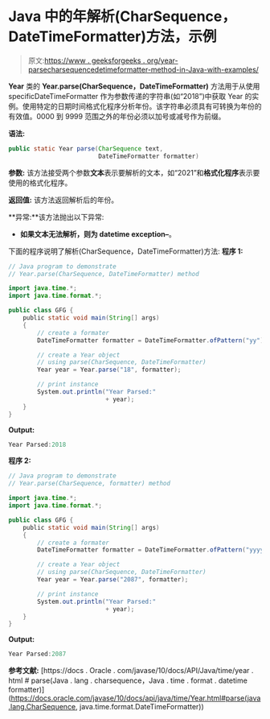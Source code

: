# Java 中的年解析(CharSequence，DateTimeFormatter)方法，示例

> 原文:[https://www . geeksforgeeks . org/year-parsecharsequencedetimeformatter-method-in-Java-with-examples/](https://www.geeksforgeeks.org/year-parsecharsequencedatetimeformatter-method-in-java-with-examples/)

**Year** 类的 **Year.parse(CharSequence，DateTimeFormatter)** 方法用于从使用 specificDateTimeFormatter 作为参数传递的字符串(如“2018”)中获取 Year 的实例。使用特定的日期时间格式化程序分析年份。该字符串必须具有可转换为年份的有效值。0000 到 9999 范围之外的年份必须以加号或减号作为前缀。

**语法:**

```java
public static Year parse(CharSequence text,
                         DateTimeFormatter formatter)

```

**参数:**
该方法接受两个参数**文本**表示要解析的文本，如“2021”和**格式化程序**表示要使用的格式化程序。

**返回值:**
该方法返回解析后的年份。

**异常:**该方法抛出以下异常:

*   **如果文本无法解析，则为 datetime exception–**。

下面的程序说明了解析(CharSequence，DateTimeFormatter)方法:
**程序 1:**

```java
// Java program to demonstrate
// Year.parse(CharSequence, DateTimeFormatter) method

import java.time.*;
import java.time.format.*;

public class GFG {
    public static void main(String[] args)
    {
        // create a formater
        DateTimeFormatter formatter = DateTimeFormatter.ofPattern("yy");

        // create a Year object
        // using parse(CharSequence, DateTimeFormatter)
        Year year = Year.parse("18", formatter);

        // print instance
        System.out.println("Year Parsed:"
                           + year);
    }
}
```

**Output:**

```java
Year Parsed:2018

```

**程序 2:**

```java
// Java program to demonstrate
// Year.parse(CharSequence, formatter) method

import java.time.*;
import java.time.format.*;

public class GFG {
    public static void main(String[] args)
    {
        // create a formater
        DateTimeFormatter formatter = DateTimeFormatter.ofPattern("yyyy");

        // create a Year object
        // using parse(CharSequence, DateTimeFormatter)
        Year year = Year.parse("2087", formatter);

        // print instance
        System.out.println("Year Parsed:"
                           + year);
    }
}
```

**Output:**

```java
Year Parsed:2087

```

**参考文献:**
[https://docs . Oracle . com/javase/10/docs/API/Java/time/year . html # parse(Java . lang . charsequence，Java . time . format . datetime formatter)](https://docs.oracle.com/javase/10/docs/api/java/time/Year.html#parse(java.lang.CharSequence, java.time.format.DateTimeFormatter))
